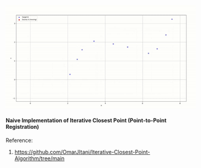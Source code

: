 <img src = "icp.gif">

#### Naive Implementation of Iterative Closest Point (Point-to-Point Registration)



Reference:

1. https://github.com/OmarJItani/Iterative-Closest-Point-Algorithm/tree/main 
